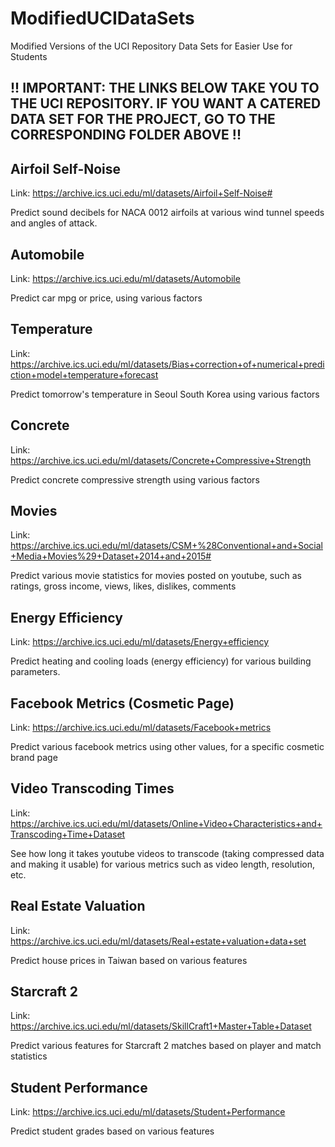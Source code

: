 # ModifiedUCIDataSets
Modified Versions of the UCI Repository Data Sets for Easier Use for Students

## !! IMPORTANT: THE LINKS BELOW TAKE YOU TO THE UCI REPOSITORY.  IF YOU WANT A CATERED DATA SET FOR THE PROJECT, GO TO THE CORRESPONDING FOLDER ABOVE !!

## Airfoil Self-Noise

Link: https://archive.ics.uci.edu/ml/datasets/Airfoil+Self-Noise#

Predict sound decibels for NACA 0012 airfoils at various wind tunnel speeds and angles of attack.

## Automobile

Link: https://archive.ics.uci.edu/ml/datasets/Automobile

Predict car mpg or price, using various factors

## Temperature

Link: https://archive.ics.uci.edu/ml/datasets/Bias+correction+of+numerical+prediction+model+temperature+forecast

Predict tomorrow's temperature in Seoul South Korea using various factors

## Concrete

Link: https://archive.ics.uci.edu/ml/datasets/Concrete+Compressive+Strength

Predict concrete compressive strength using various factors

## Movies

Link: https://archive.ics.uci.edu/ml/datasets/CSM+%28Conventional+and+Social+Media+Movies%29+Dataset+2014+and+2015#

Predict various movie statistics for movies posted on youtube, such as ratings, gross income, views, likes, dislikes, comments

## Energy Efficiency

Link: https://archive.ics.uci.edu/ml/datasets/Energy+efficiency

Predict heating and cooling loads (energy efficiency) for various building parameters.

## Facebook Metrics (Cosmetic Page)

Link: https://archive.ics.uci.edu/ml/datasets/Facebook+metrics

Predict various facebook metrics using other values, for a specific cosmetic brand page

## Video Transcoding Times

Link: https://archive.ics.uci.edu/ml/datasets/Online+Video+Characteristics+and+Transcoding+Time+Dataset

See how long it takes youtube videos to transcode (taking compressed data and making it usable) for various metrics such as video length, resolution, etc.

## Real Estate Valuation

Link: https://archive.ics.uci.edu/ml/datasets/Real+estate+valuation+data+set

Predict house prices in Taiwan based on various features

## Starcraft 2

Link: https://archive.ics.uci.edu/ml/datasets/SkillCraft1+Master+Table+Dataset

Predict various features for Starcraft 2 matches based on player and match statistics

## Student Performance

Link: https://archive.ics.uci.edu/ml/datasets/Student+Performance

Predict student grades based on various features
